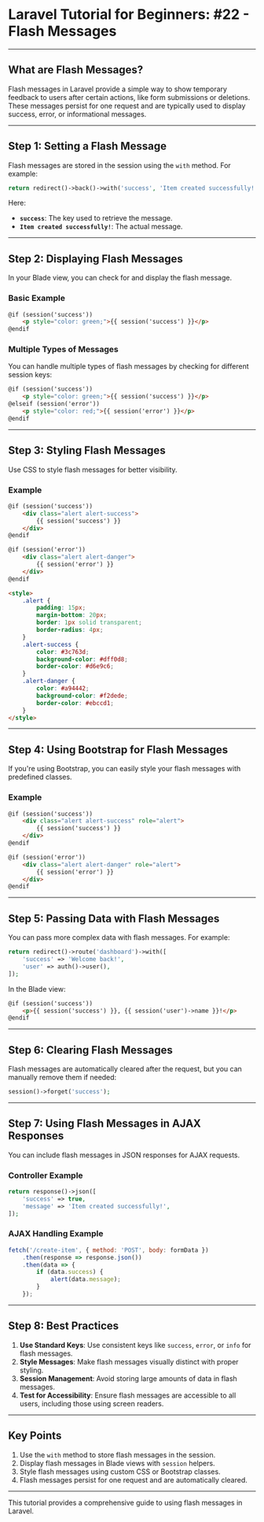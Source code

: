 
# Laravel Tutorial for Beginners: #22 - Flash Messages

---

## **What are Flash Messages?**
Flash messages in Laravel provide a simple way to show temporary feedback to users after certain actions, like form submissions or deletions. These messages persist for one request and are typically used to display success, error, or informational messages.

---

## **Step 1: Setting a Flash Message**

Flash messages are stored in the session using the `with` method. For example:
```php
return redirect()->back()->with('success', 'Item created successfully!');
```

Here:
- **`success`**: The key used to retrieve the message.
- **`Item created successfully!`**: The actual message.

---

## **Step 2: Displaying Flash Messages**

In your Blade view, you can check for and display the flash message.

### **Basic Example**
```html
@if (session('success'))
    <p style="color: green;">{{ session('success') }}</p>
@endif
```

### **Multiple Types of Messages**
You can handle multiple types of flash messages by checking for different session keys:
```html
@if (session('success'))
    <p style="color: green;">{{ session('success') }}</p>
@elseif (session('error'))
    <p style="color: red;">{{ session('error') }}</p>
@endif
```

---

## **Step 3: Styling Flash Messages**

Use CSS to style flash messages for better visibility.

### **Example**
```html
@if (session('success'))
    <div class="alert alert-success">
        {{ session('success') }}
    </div>
@endif

@if (session('error'))
    <div class="alert alert-danger">
        {{ session('error') }}
    </div>
@endif

<style>
    .alert {
        padding: 15px;
        margin-bottom: 20px;
        border: 1px solid transparent;
        border-radius: 4px;
    }
    .alert-success {
        color: #3c763d;
        background-color: #dff0d8;
        border-color: #d6e9c6;
    }
    .alert-danger {
        color: #a94442;
        background-color: #f2dede;
        border-color: #ebccd1;
    }
</style>
```

---

## **Step 4: Using Bootstrap for Flash Messages**

If you're using Bootstrap, you can easily style your flash messages with predefined classes.

### **Example**
```html
@if (session('success'))
    <div class="alert alert-success" role="alert">
        {{ session('success') }}
    </div>
@endif

@if (session('error'))
    <div class="alert alert-danger" role="alert">
        {{ session('error') }}
    </div>
@endif
```

---

## **Step 5: Passing Data with Flash Messages**

You can pass more complex data with flash messages. For example:
```php
return redirect()->route('dashboard')->with([
    'success' => 'Welcome back!',
    'user' => auth()->user(),
]);
```

In the Blade view:
```html
@if (session('success'))
    <p>{{ session('success') }}, {{ session('user')->name }}!</p>
@endif
```

---

## **Step 6: Clearing Flash Messages**

Flash messages are automatically cleared after the request, but you can manually remove them if needed:
```php
session()->forget('success');
```

---

## **Step 7: Using Flash Messages in AJAX Responses**

You can include flash messages in JSON responses for AJAX requests.

### **Controller Example**
```php
return response()->json([
    'success' => true,
    'message' => 'Item created successfully!',
]);
```

### **AJAX Handling Example**
```javascript
fetch('/create-item', { method: 'POST', body: formData })
    .then(response => response.json())
    .then(data => {
        if (data.success) {
            alert(data.message);
        }
    });
```

---

## **Step 8: Best Practices**

1. **Use Standard Keys**: Use consistent keys like `success`, `error`, or `info` for flash messages.
2. **Style Messages**: Make flash messages visually distinct with proper styling.
3. **Session Management**: Avoid storing large amounts of data in flash messages.
4. **Test for Accessibility**: Ensure flash messages are accessible to all users, including those using screen readers.

---

## **Key Points**

1. Use the `with` method to store flash messages in the session.
2. Display flash messages in Blade views with `session` helpers.
3. Style flash messages using custom CSS or Bootstrap classes.
4. Flash messages persist for one request and are automatically cleared.

---

This tutorial provides a comprehensive guide to using flash messages in Laravel.
